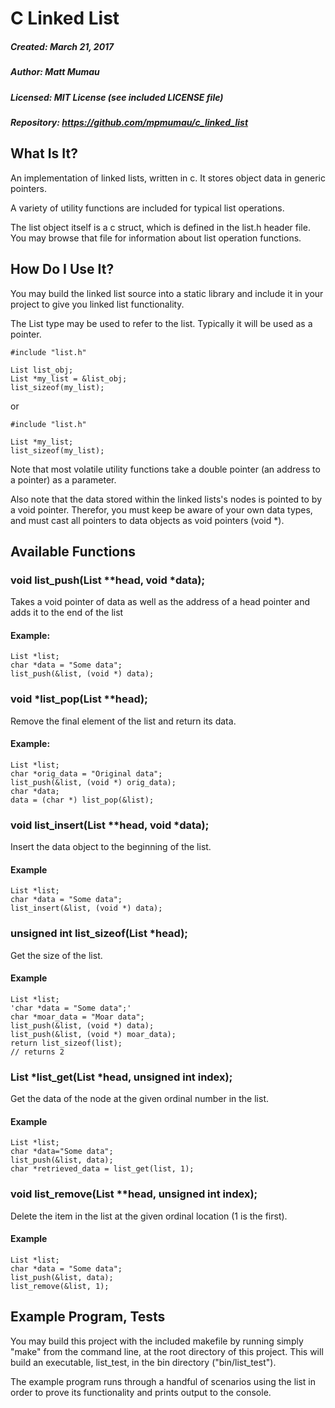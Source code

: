 # C Linked List
##### Created:  March 21, 2017

##### Author:   Matt Mumau

##### Licensed: MIT License (see included LICENSE file)

##### Repository: https://github.com/mpmumau/c_linked_list

## What Is It?
An implementation of linked lists, written in c. It stores object data in 
generic pointers.

A variety of utility functions are included for typical list operations.

The list object itself is a c struct, which is defined in the list.h header 
file. You may browse that file for information about list operation functions.

## How Do I Use It?
You may build the linked list source into a static library and include it in
your project to give you linked list functionality. 

The List type may be used to refer to the list. Typically it will be used as a
pointer.

    #include "list.h"

    List list_obj;
    List *my_list = &list_obj;
    list_sizeof(my_list);

or

    #include "list.h"

    List *my_list;
    list_sizeof(my_list);

Note that most volatile utility functions take a double pointer (an address to 
a pointer) as a parameter.

Also note that the data stored within the linked lists's nodes is pointed to
by a void pointer. Therefor, you must keep be aware of your own data types, and
must cast all pointers to data objects as void pointers (void *).

## Available Functions

### void list_push(List **head, void *data);
Takes a void pointer of data as well as the address of a head pointer and adds
it to the end of the list

#### Example:

    List *list;
    char *data = "Some data";
    list_push(&list, (void *) data);

### void *list_pop(List **head);
Remove the final element of the list and return its data.

#### Example:

    List *list;
    char *orig_data = "Original data";
    list_push(&list, (void *) orig_data);
    char *data;
    data = (char *) list_pop(&list);

### void list_insert(List **head, void *data);
Insert the data object to the beginning of the list.

#### Example

    List *list;
    char *data = "Some data";
    list_insert(&list, (void *) data);

### unsigned int list_sizeof(List *head);
Get the size of the list.

#### Example

    List *list;
    'char *data = "Some data";'
    char *moar_data = "Moar data";
    list_push(&list, (void *) data);
    list_push(&list, (void *) moar_data);
    return list_sizeof(list);
    // returns 2

### List *list_get(List *head, unsigned int index);
Get the data of the node at the given ordinal number in the list.

#### Example

    List *list;
    char *data="Some data";
    list_push(&list, data);
    char *retrieved_data = list_get(list, 1);

### void list_remove(List **head, unsigned int index);
Delete the item in the list at the given ordinal location (1 is the first).

#### Example

    List *list;
    char *data = "Some data";
    list_push(&list, data);
    list_remove(&list, 1);

## Example Program, Tests
You may build this project with the included makefile by running simply "make"
from the command line, at the root directory of this project. This will build
an executable, list_test, in the bin directory ("bin/list_test").

The example program runs through a handful of scenarios using the list in order
to prove its functionality and prints output to the console.



